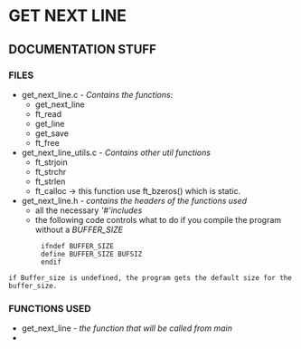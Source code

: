 # GET NEXT LINE

## DOCUMENTATION STUFF
### FILES
- get_next_line.c - *Contains the functions:*
	- get_next_line
	- ft_read
	- get_line
	- get_save
	- ft_free
- get_next_line_utils.c - *Contains other util functions*
	- ft_strjoin
	- ft_strchr
	- ft_strlen
	- ft_calloc -> this function use ft_bzeros() which is static.
- get_next_line.h - *contains the headers of the functions used*
	- all the necessary *'#'includes*
	- the following code controls what to do if you compile the program 
	without a *BUFFER_SIZE*
```
		ifndef BUFFER_SIZE
		define BUFFER_SIZE BUFSIZ
		endif
```
	if Buffer_size is undefined, the program gets the default size for the buffer_size. 
### FUNCTIONS USED
- get_next_line - *the function that will be called from main*
- 
